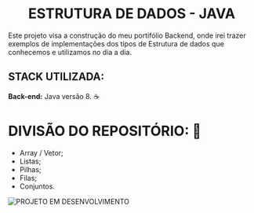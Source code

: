 <h1 align="center"> ESTRUTURA DE DADOS - JAVA </h1>

<p>Este projeto visa a construção do meu portifólio Backend, onde irei trazer exemplos de implementações dos tipos de Estrutura de dados que conhecemos e utilizamos no dia a dia.</p>

## STACK UTILIZADA:

**Back-end:** Java versão 8. :coffee:

# DIVISÃO DO REPOSITÓRIO: :open_file_folder:
- Array / Vetor;
- Listas;
- Pilhas;
- Filas;
- Conjuntos.


![PROJETO EM DESENVOLVIMENTO](http://img.shields.io/static/v1?label=STATUS&message=EM%20DESENVOLVIMENTO&color=GREEN&style=for-the-badge)
